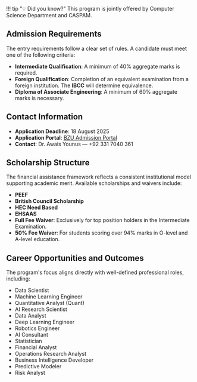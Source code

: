 !!! tip "💡 Did you know?"
    This program is jointly offered by Computer Science Department and CASPAM. 


## Admission Requirements

The entry requirements follow a clear set of rules. A candidate must meet one of the following criteria:

- **Intermediate Qualification**: A minimum of 40% aggregate marks is required.
- **Foreign Qualification**: Completion of an equivalent examination from a foreign institution. The **IBCC** will determine equivalence.
- **Diploma of Associate Engineering**: A minimum of 60% aggregate marks is necessary. 

## Contact Information
 
-  **Application Deadline**: 18 August 2025
-  **Application Portal**: <a href="https://portal.bzu.edu.pk/admissions/" target="_blank">BZU Admission Portal</a>  
- **Contact**: Dr. Awais Younus — +92 331 7040 361

## Scholarship Structure

The financial assistance framework reflects a consistent institutional model supporting academic merit. Available scholarships and waivers include:

- **PEEF**
- **British Council Scholarship**
- **HEC Need Based**
- **EHSAAS**
- **Full Fee Waiver**: Exclusively for top position holders in the Intermediate Examination.
- **50% Fee Waiver**: For students scoring over 94% marks in O-level and A-level education.

## Career Opportunities and Outcomes

The program's focus aligns directly with well-defined professional roles, including:

- Data Scientist  
- Machine Learning Engineer  
- Quantitative Analyst (Quant)  
- AI Research Scientist  
- Data Analyst  
- Deep Learning Engineer  
- Robotics Engineer  
- AI Consultant  
- Statistician  
- Financial Analyst  
- Operations Research Analyst  
- Business Intelligence Developer  
- Predictive Modeler  
- Risk Analyst  


